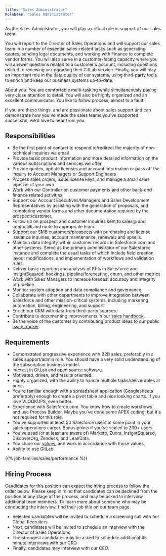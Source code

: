 ```yaml
---
title: "Sales Administrator"
RoleName: "Sales Administrator"
---
```


As the Sales Administrator, you will play a critical role in support of our sales team.

You will report to the Director of Sales Operations and will support our sales team in a number of essential sales-related tasks such as generating quotes, sending legal documents, and working with Finance to complete vendor forms. You will also serve in a customer-facing capacity where you will answer questions related to a customer's account, including questions related to renewing or upgrading their GitLab service. Finally, you will play an important role in the data quality of our systems, using third-party tools to enrich and keep our business systems up-to-date.

About you: You are comfortable multi-tasking while simultaneously paying very close attention to detail. You will also be highly organized and an excellent communicator. You like to follow process, almost to a fault.

If you are these things, and are passionate about sales support and can demonstrate how you've made the sales teams you've supported successful, we'd love to hear from you.

## Responsibilities

- Be the first point of contact to respond to/redirect the majority of non-technical inquiries via email
- Provide basic product information and more detailed information on the various subscriptions and services we offer
- Provide quotes, update licenses and account information or pass off the inquiry to Account Managers or Support Engineers
- Process sales orders, issue license keys, and manage a small sales pipeline of your own
- Work with our Controller on customer payments and other back-end finance related activities
- Support our Account Executives/Managers and Sales Development Representatives by assisting with the generation of proposals, and completing vendor forms and other documentation required by the prospect/customer.
- Follow up on prospect and customer inquiries sent to sales@ and contact@ and route to appropriate team.
- Support our SMB customers/prospects with purchasing and license issuance inquiries, account maintenance, renewals and upsells.
- Maintain data integrity within customer records in Salesforce.com and other systems. Serve as the primary administrator of our Salesforce instance and complete the usual tasks of which include field creation, layout modifications, and implementation of workflows and validation rules.
- Deliver basic reporting and analysis of KPIs in Salesforce and InsightSquared: bookings, pipeline/forecasting, churn, and other metrics
- Work with Sales Managers to increase forecast accuracy and integrity of pipeline
- Monitor system adoption and data compliance and governance
- Collaborate with other departments to improve integration between Salesforce and other mission-critical systems, including marketing automation, billing, engineering, and support
- Enrich our CRM with data from third-party sources.
- Contribute to documenting improvements in our [sales handbook](/handbook/sales/).
- Be the voice of the customer by contributing product ideas to our public [issue tracker](https://gitlab.com/gitlab-org/gitlab-ee/issues).

## Requirements

- Demonstrated progressive experience with B2B sales, preferably in a sales support/admin role. You should have a very solid understanding of the subscription business model.
- Interest in GitLab and open source software.
- Motivated, driven, and results oriented.
- Highly organized, with the ability to handle multiple tasks/deliverables at once.
- You're familiar enough with a spreadsheet application (Googlesheets preferably) enough to create a pivot table and nice looking charts. If you love VLOOKUPS, even better.
- Experience with Salesforce.com. You know how to create workflows and use Process Builder. Maybe you've done some APEX coding, but it's not required for this role.
- You've supported at least 50 Salesforce users at some point in your sales operations career. Bonus points if you've scaled to 200+ users.
- You've used (or at least are aware of) Marketo, Zuora, InsightSquared, DiscoverOrg, Zendesk, and LeanData.
- You share our [values](/handbook/#values), and work in accordance with those values.
- Ability to use GitLab

{{% job-families/sales/performance %}}

## Hiring Process

Candidates for this position can expect the hiring process to follow the order below. Please keep in mind that candidates can be declined from the position at any stage of the process, and may be asked to interview additional team members. To learn more about someone who may be conducting the interview, find their job title on our team page.

- Selected candidates will be invited to schedule a screening call with our Global Recruiters
- Next, candidates will be invited to schedule an interview with the Director of Sales Operations
- The strongest candidates may be asked to schedule additional 45 minute interviews with our CRO
- Finally, candidates may interview with our CEO.
